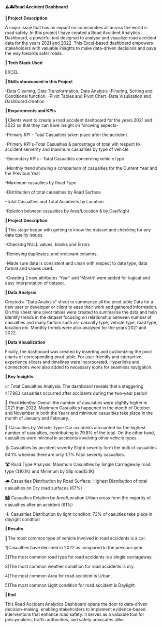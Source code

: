 **⚠️🚑Road Accident Dashboard**

**📌Project Description**

A major issue that has an impact on communities all across the world is road safety. In this project I have created a Road Accident Analytics Dashboard, a powerful tool designed to analyse and visualize road accident data for the years 2021 and 2022. This Excel-based dashboard empowers stakeholders with valuable insights to make data-driven decisions and pave the way towards safer roads.

**📌Tech Stack Used**

EXCEL

**📌Skills showcased in this Project**

-Data Cleaning, Data Transformation, Data Analysis
-Filtering, Sorting and Conditional function.
-Pivot Tables and Pivot Chart
-Data Visulisation and Dashboard creation

**📌Requirements and KPIs**

🔸Clients want to create a road accident dashboard for the years 2021 and 2022 so that they can have insight on following aspects-

-Primary KPI - Total Casualties taken place after the accident

-Primary KPI's-Total Casualties & percentage of total wih respect to accident serverity and maximum casualties by type of vehicle

-Secondary KPIs - Total Casualties concerning vehicle type 

-Monthly trend showing a comparison of casualties for the Current Year and the Previous Year

-Maximum casualties by Road Type

-Distribution of total causalties by Road Surface

-Total Casualties and Total Accidents by Location

-Relation between casualties by Area/Location & by Day/Night

**📌Project Description**

🔸This stage began with getting to know the dataset and checking for any data quality issues.

-Checking NULL values, blanks and Errors

-Removing duplicates, and irrelevant columns.

-Made sure data is consistent and clean with respect to data type, data format and values used.

-Creating 2 new attributes 'Year' and 'Month' were added for logical and easy interpretation of dataset.

**📌Data Analysis**

Created a "Data Analysis" sheet to summarize all the pivot table Data for a new user or developer or client to ease their work and gathered information. On this sheet nine pivot tables were created to summarise the data and help identify trends in the dataset focusing on relationship between number of casualties and many factors such as- casualty type, vehicle type, road type, location etc. Monthly trends were also analysed for the years 2021 and 2022.

**📌Data Visualization**

Finally, the dashboard was created by inserting and customizing the pivot charts of corresponding pivot table. For user friendly and interactive experience slicers and timelines were incorporated. Hyperlinks and connections were also added to necessary icons for seamless navigation.

**📌Key Insights**

📈 Total Casualties Analysis: The dashboard reveals that a staggering 417,883 casualties occurred after accidents during the two-year period

📅 Peak Months: Overall the number of casulaties were slightly higher in 2021 than 2022. Maximum Casualties happened in the month of October and November in both the Years and minimum casualties take place in the month of January and February.

🚗 Casualties by Vehicle Type: Car accidents accounted for the highest number of casualties, contributing to 79.8% of the total. On the other hand, casualties were minimal in accidents involving other vehicle types.

🩸 Casualties by accident severity Slight severity form the bulk of casualties 84.1% whereas there are only 1.7% Fatal severity casualties.

🛣️ Road Type Analysis: Maximum Casualties by Single Carriageway road type (310.1K) and Minimum by Slip road(5.1K)

🌧️ Casualties Distribution by Road Surface: Highest Distribution of total casualties on Dry road surfaces (67%)

🏙️ Casualties Relation by Area/Location Urban areas form the majority of casualties after an accident (61%)

☀️ Casualties Distribution by light condtion: 73% of casulties take place in daylight condtion

**📌Results**

🔸The most common type of vehicle involved in road accidents is a car.

1]Casualties have declined in 2022 as compared to the previous year.

2]The most common road type for road accidents is a single carriageway.

3]The most common weather condition for road accidents is dry.

4]The most common Area for road accident is Urban.

5]The most common Light condition for road accident is Daylight.

**📌End**

This Road Accident Analytics Dashboard opens the door to data-driven decision-making, enabling stakeholders to implement evidence-based interventions that enhance road safety. It serves as a valuable tool for policymakers, traffic authorities, and safety advocates alike.
